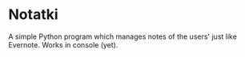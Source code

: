 # Notatki
A simple Python program which manages notes of the users' just like Evernote. Works in console (yet). 
